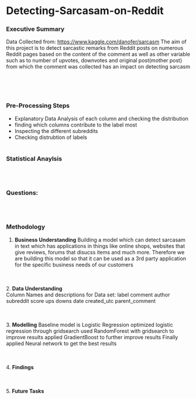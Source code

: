 # Detecting-Sarcasam-on-Reddit
### Executive Summary
Data Collected from: https://www.kaggle.com/danofer/sarcasm
The aim of this project is to detect sarcastic remarks from Reddit posts on numerous Reddit pages based on the content of the comment as well as other variable such as to number of upvotes, downvotes and original post(mother post) from which the comment was collected has an impact on detecting sarcasm 
<br><br>


<br><br>
### Pre-Processing Steps
- Explanatory Data Analysis of each column and checking the distribution
- finding which columns contribute to the label most
- Inspecting the different subreddits
- Checking distrubtion of labels 
<br><br>
### Statistical Anaylsis

<br><br>
### Questions:

<br><br>
### Methodology
1. **Business Understanding** 
Building a model which can detect sarcasam in text which has applications in things like online shops, websites that give reviews, forums that disucss items and much more. Therefore we are building this model so that it can be used as a 3rd party application for the specific business needs of our customers

<br> <br>
2. **Data Understanding**  
Column Names and descriptions for Data set:
label
comment
author
subreddit
score
ups
downs
date
created_utc
parent_comment

<br><br>
3. **Modelling**
Baseline model is Logistic Regression
optimized logistic regression through gridsearch
used RandomForest with gridsearch to improve results
applied GradientBoost to further improve results
Finally applied Neural network to get the best results

<br><br>
4. **Findings**

<br><br>
5.  **Future Tasks**


